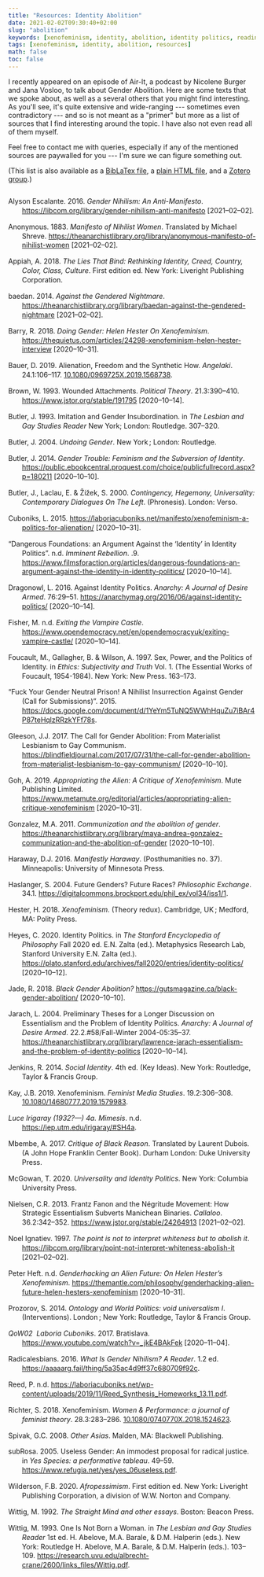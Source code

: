 ```yaml
---
title: "Resources: Identity Abolition"
date: 2021-02-02T09:30:40+02:00
slug: "abolition"
keywords: [xenofeminism, identity, abolition, identity politics, reading list]
tags: [xenofeminism, identity, abolition, resources]
math: false
toc: false
---
```


I recently appeared on an episode of Air-It, a podcast by Nicolene Burger and Jana Vosloo, to talk about Gender Abolition. Here are some texts that we spoke about, as well as a several others that you might find interesting. As you'll see, it's quite extensive and wide-ranging --- sometimes even contradictory --- and so is not meant as a "primer" but more as a list of sources that I find interesting around the topic. I have also not even read all of them myself.

Feel free to contact me with queries, especially if any of the mentioned sources are paywalled for you --- I'm sure we can figure something out.

(This list is also available as a [BibLaTex file](abolition.bib), a [plain HTML file](abolition_bib.html), and a [Zotero group](https://www.zotero.org/groups/2599860/identity_abolition/library).)


<div class="csl-bib-body" style="line-height: 1.35; margin-left: 2em; text-indent:-2em;">
  <div class="csl-entry" style="margin-bottom: 1em; margin-top: 2em">Alyson Escalante. 2016. <i>Gender Nihilism: An Anti-Manifesto</i>. <a href="https://libcom.org/library/gender-nihilism-anti-manifesto">https://libcom.org/library/gender-nihilism-anti-manifesto</a> [2021–02–02].</div>
  <span class="Z3988" title="url_ver=Z39.88-2004&amp;ctx_ver=Z39.88-2004&amp;rfr_id=info%3Asid%2Fzotero.org%3A2&amp;rft_val_fmt=info%3Aofi%2Ffmt%3Akev%3Amtx%3Adc&amp;rft.type=webpage&amp;rft.title=Gender%20Nihilism%3A%20An%20Anti-Manifesto&amp;rft.description=Alyson%20Escalante's%20critiques%20of%20the%20trans%20community's%20reliance%20on%20gender%20essentialism%20and%20a%20proposal%20for%20a%20radical%20negation%20as%20the%20solution%20to%20gendered%20alienation%20and%20oppression.%20To%20be%20included%20in%20the%20upcoming%20anthology%20Fuck%20Your%20Gender%20Neutral%20Prison!%20A%20Nihilist%20Insurrection%20Against%20Gender.%20Note%20that%20this%20version%20has%20been%20augmented%20with%20an%20excerpt%20from%20an%20addendum%20by%20the%20author%20which%20addresses%20some%20limitations%20of%20the%20original.&amp;rft.identifier=http%3A%2F%2Flibcom.org%2Flibrary%2Fgender-nihilism-anti-manifesto&amp;rft.au=undefined&amp;rft.date=2016&amp;rft.language=en"></span>
  <div class="csl-entry" style="margin-bottom: 1em;">Anonymous. 1883. <i>Manifesto of Nihilist Women</i>. Translated by Michael Shreve. <a href="https://theanarchistlibrary.org/library/anonymous-manifesto-of-nihilist-women">https://theanarchistlibrary.org/library/anonymous-manifesto-of-nihilist-women</a> [2021–02–02].</div>
  <span class="Z3988" title="url_ver=Z39.88-2004&amp;ctx_ver=Z39.88-2004&amp;rfr_id=info%3Asid%2Fzotero.org%3A2&amp;rft_val_fmt=info%3Aofi%2Ffmt%3Akev%3Amtx%3Adc&amp;rft.type=webpage&amp;rft.title=Manifesto%20of%20Nihilist%20Women&amp;rft.description=Anonymous%20Manifesto%20of%20Nihilist%20Women%201883%20Manifesto%20of%20Nihilist%20Women%2C%20Le%20Drapeau%20Noir%20%5BThe%20Black%20Flag%5D%2C%20n.%204%2C%20September%202%201883%2C%20Lyon.%20Translated%20from%20the...&amp;rft.identifier=https%3A%2F%2Ftheanarchistlibrary.org%2Flibrary%2Fanonymous-manifesto-of-nihilist-women&amp;rft.au=undefined&amp;rft.au=Michael%20Shreve&amp;rft.date=1883&amp;rft.language=en"></span>
  <div class="csl-entry" style="margin-bottom: 1em;">Appiah, A. 2018. <i>The Lies That Bind: Rethinking Identity, Creed, Country, Color, Class, Culture</i>. First edition ed. New York: Liveright Publishing Corporation.</div>
  <span class="Z3988" title="url_ver=Z39.88-2004&amp;ctx_ver=Z39.88-2004&amp;rfr_id=info%3Asid%2Fzotero.org%3A2&amp;rft_id=urn%3Aisbn%3A978-1-63149-383-6&amp;rft_val_fmt=info%3Aofi%2Ffmt%3Akev%3Amtx%3Abook&amp;rft.genre=book&amp;rft.btitle=The%20Lies%20That%20Bind%3A%20Rethinking%20Identity%2C%20Creed%2C%20Country%2C%20Color%2C%20Class%2C%20Culture&amp;rft.place=New%20York&amp;rft.publisher=Liveright%20Publishing%20Corporation&amp;rft.edition=First%20edition&amp;rft.aufirst=Anthony&amp;rft.aulast=Appiah&amp;rft.au=Anthony%20Appiah&amp;rft.date=2018&amp;rft.tpages=256&amp;rft.isbn=978-1-63149-383-6"></span>
  <div class="csl-entry" style="margin-bottom: 1em;">baedan. 2014. <i>Against the Gendered Nightmare</i>. <a href="https://theanarchistlibrary.org/library/baedan-against-the-gendered-nightmare">https://theanarchistlibrary.org/library/baedan-against-the-gendered-nightmare</a> [2021–02–02].</div>
  <span class="Z3988" title="url_ver=Z39.88-2004&amp;ctx_ver=Z39.88-2004&amp;rfr_id=info%3Asid%2Fzotero.org%3A2&amp;rft_val_fmt=info%3Aofi%2Ffmt%3Akev%3Amtx%3Adc&amp;rft.type=webpage&amp;rft.title=Against%20the%20Gendered%20Nightmare&amp;rft.identifier=https%3A%2F%2Ftheanarchistlibrary.org%2Flibrary%2Fbaedan-against-the-gendered-nightmare&amp;rft.au=undefined&amp;rft.date=2014&amp;rft.language=en"></span>
  <div class="csl-entry" style="margin-bottom: 1em;">Barry, R. 2018. <i>Doing Gender: Helen Hester On Xenofeminism</i>. <a href="https://thequietus.com/articles/24298-xenofeminism-helen-hester-interview">https://thequietus.com/articles/24298-xenofeminism-helen-hester-interview</a> [2020–10–31].</div>
  <span class="Z3988" title="url_ver=Z39.88-2004&amp;ctx_ver=Z39.88-2004&amp;rfr_id=info%3Asid%2Fzotero.org%3A2&amp;rft_val_fmt=info%3Aofi%2Ffmt%3Akev%3Amtx%3Adc&amp;rft.type=webpage&amp;rft.title=Doing%20Gender%3A%20Helen%20Hester%20On%20Xenofeminism&amp;rft.description=Anti-naturalism!%20Gender%20abolitionism!%20%20Rationalism!%20Emancipation%20through%20technology!%20Three%20years%20after%20the%20Xenofeminist%20Manifesto%2C%20Helen%20Hester%20of%20the%20Laboria%20Cuboniks%20collective%20returns%20with%20Xenofeminism%2C%20the%20book&amp;rft.identifier=https%3A%2F%2Fthequietus.com%2Farticles%2F24298-xenofeminism-helen-hester-interview&amp;rft.aufirst=Robert&amp;rft.aulast=Barry&amp;rft.au=Robert%20Barry&amp;rft.date=2018-03-31&amp;rft.language=en-us"></span>
  <div class="csl-entry" style="margin-bottom: 1em;">Bauer, D. 2019. Alienation, Freedom and the Synthetic How. <i>Angelaki</i>. 24.1:106–117. <a href="https://doi.org/10.1080/0969725X.2019.1568738">10.1080/0969725X.2019.1568738</a>.</div>
  <span class="Z3988" title="url_ver=Z39.88-2004&amp;ctx_ver=Z39.88-2004&amp;rfr_id=info%3Asid%2Fzotero.org%3A2&amp;rft_id=info%3Adoi%2F10.1080%2F0969725X.2019.1568738&amp;rft_val_fmt=info%3Aofi%2Ffmt%3Akev%3Amtx%3Ajournal&amp;rft.genre=article&amp;rft.atitle=Alienation%2C%20Freedom%20and%20the%20Synthetic%20How&amp;rft.jtitle=Angelaki&amp;rft.volume=24&amp;rft.issue=1&amp;rft.aufirst=Diann&amp;rft.aulast=Bauer&amp;rft.au=Diann%20Bauer&amp;rft.date=2019-01-02&amp;rft.pages=106-117&amp;rft.spage=106&amp;rft.epage=117&amp;rft.issn=0969-725X"></span>
  <div class="csl-entry" style="margin-bottom: 1em;">Brown, W. 1993. Wounded Attachments. <i>Political Theory</i>. 21.3:390–410. <a href="https://www.jstor.org/stable/191795">https://www.jstor.org/stable/191795</a> [2020–10–14].</div>
  <span class="Z3988" title="url_ver=Z39.88-2004&amp;ctx_ver=Z39.88-2004&amp;rfr_id=info%3Asid%2Fzotero.org%3A2&amp;rft_val_fmt=info%3Aofi%2Ffmt%3Akev%3Amtx%3Ajournal&amp;rft.genre=article&amp;rft.atitle=Wounded%20Attachments&amp;rft.jtitle=Political%20Theory&amp;rft.volume=21&amp;rft.issue=3&amp;rft.aufirst=Wendy&amp;rft.aulast=Brown&amp;rft.au=Wendy%20Brown&amp;rft.date=1993&amp;rft.pages=390-410&amp;rft.spage=390&amp;rft.epage=410&amp;rft.issn=0090-5917"></span>
  <div class="csl-entry" style="margin-bottom: 1em;">Butler, J. 1993. Imitation and Gender Insubordination. in <i>The Lesbian and Gay Studies Reader</i> New York; London: Routledge. 307–320.</div>
  <span class="Z3988" title="url_ver=Z39.88-2004&amp;ctx_ver=Z39.88-2004&amp;rfr_id=info%3Asid%2Fzotero.org%3A2&amp;rft_id=urn%3Aisbn%3A0-415-90519-2&amp;rft_val_fmt=info%3Aofi%2Ffmt%3Akev%3Amtx%3Abook&amp;rft.genre=bookitem&amp;rft.atitle=Imitation%20and%20Gender%20Insubordination&amp;rft.place=New%20York%3B%20London&amp;rft.publisher=Routledge&amp;rft.aufirst=Judith&amp;rft.aulast=Butler&amp;rft.au=Judith%20Butler&amp;rft.date=1993&amp;rft.pages=307-320&amp;rft.spage=307&amp;rft.epage=320&amp;rft.isbn=0-415-90519-2"></span>
  <div class="csl-entry" style="margin-bottom: 1em;">Butler, J. 2004. <i>Undoing Gender</i>. New York ; London: Routledge.</div>
  <span class="Z3988" title="url_ver=Z39.88-2004&amp;ctx_ver=Z39.88-2004&amp;rfr_id=info%3Asid%2Fzotero.org%3A2&amp;rft_id=urn%3Aisbn%3A978-0-415-96922-2%20978-0-415-96923-9&amp;rft_val_fmt=info%3Aofi%2Ffmt%3Akev%3Amtx%3Abook&amp;rft.genre=book&amp;rft.btitle=Undoing%20Gender&amp;rft.place=New%20York%20%3B%20London&amp;rft.publisher=Routledge&amp;rft.aufirst=Judith&amp;rft.aulast=Butler&amp;rft.au=Judith%20Butler&amp;rft.date=2004&amp;rft.tpages=273&amp;rft.isbn=978-0-415-96922-2%20978-0-415-96923-9"></span>
  <div class="csl-entry" style="margin-bottom: 1em;">Butler, J. 2014. <i>Gender Trouble: Feminism and the Subversion of Identity</i>. <a href="https://public.ebookcentral.proquest.com/choice/publicfullrecord.aspx?p=180211">https://public.ebookcentral.proquest.com/choice/publicfullrecord.aspx?p=180211</a> [2020–10–10].</div>
  <span class="Z3988" title="url_ver=Z39.88-2004&amp;ctx_ver=Z39.88-2004&amp;rfr_id=info%3Asid%2Fzotero.org%3A2&amp;rft_id=urn%3Aisbn%3A978-0-203-90275-2%20978-0-203-82497-9%20978-1-136-78324-1%20978-1-283-44208-4&amp;rft_val_fmt=info%3Aofi%2Ffmt%3Akev%3Amtx%3Abook&amp;rft.genre=book&amp;rft.btitle=Gender%20Trouble%3A%20Feminism%20and%20the%20Subversion%20of%20Identity&amp;rft.aufirst=Judith&amp;rft.aulast=Butler&amp;rft.au=Judith%20Butler&amp;rft.date=2014&amp;rft.isbn=978-0-203-90275-2%20978-0-203-82497-9%20978-1-136-78324-1%20978-1-283-44208-4&amp;rft.language=English"></span>
  <div class="csl-entry" style="margin-bottom: 1em;">Butler, J., Laclau, E. &amp; Žižek, S. 2000. <i>Contingency, Hegemony, Universality: Contemporary Dialogues On The Left</i>. (Phronesis). London: Verso.</div>
  <span class="Z3988" title="url_ver=Z39.88-2004&amp;ctx_ver=Z39.88-2004&amp;rfr_id=info%3Asid%2Fzotero.org%3A2&amp;rft_id=urn%3Aisbn%3A978-1-85984-757-2%20978-1-85984-278-2&amp;rft_val_fmt=info%3Aofi%2Ffmt%3Akev%3Amtx%3Abook&amp;rft.genre=book&amp;rft.btitle=Contingency%2C%20Hegemony%2C%20Universality%3A%20Contemporary%20Dialogues%20On%20The%20Left&amp;rft.place=London&amp;rft.publisher=Verso&amp;rft.series=Phronesis&amp;rft.aufirst=Judith&amp;rft.aulast=Butler&amp;rft.au=Judith%20Butler&amp;rft.au=Ernesto%20Laclau&amp;rft.au=Slavoj%20%C5%BDi%C5%BEek&amp;rft.date=2000&amp;rft.tpages=329&amp;rft.isbn=978-1-85984-757-2%20978-1-85984-278-2"></span>
  <div class="csl-entry" style="margin-bottom: 1em;">Cuboniks, L. 2015. <a href="https://laboriacuboniks.net/manifesto/xenofeminism-a-politics-for-alienation/">https://laboriacuboniks.net/manifesto/xenofeminism-a-politics-for-alienation/</a> [2020–10–31].</div>
  <span class="Z3988" title="url_ver=Z39.88-2004&amp;ctx_ver=Z39.88-2004&amp;rfr_id=info%3Asid%2Fzotero.org%3A2&amp;rft_val_fmt=info%3Aofi%2Ffmt%3Akev%3Amtx%3Adc&amp;rft.type=document&amp;rft.title=Xenofeminism%3A%20A%20Politics%20for%20Alienation&amp;rft.publisher=Laboria%20Cuboniks&amp;rft.description=Xenofeminism%20indexes%20the%20desire%20to%20construct%20an%20alien%20future%20with%20a%20triumphant%20X%20on%20a%20mobile%20map.&amp;rft.identifier=https%3A%2F%2Flaboriacuboniks.net%2Fmanifesto%2Fxenofeminism-a-politics-for-alienation%2F&amp;rft.aufirst=Laboria&amp;rft.aulast=Cuboniks&amp;rft.au=Laboria%20Cuboniks&amp;rft.date=2015&amp;rft.language=en-EN"></span>
  <div class="csl-entry" style="margin-bottom: 1em;">“Dangerous Foundations: an Argument Against the ‘Identity’ in Identity Politics”. n.d. <i>Imminent Rebellion</i>. .9. <a href="https://www.filmsforaction.org/articles/dangerous-foundations-an-argument-against-the-identity-in-identity-politics/">https://www.filmsforaction.org/articles/dangerous-foundations-an-argument-against-the-identity-in-identity-politics/</a> [2020–10–14].</div>
  <span class="Z3988" title="url_ver=Z39.88-2004&amp;ctx_ver=Z39.88-2004&amp;rfr_id=info%3Asid%2Fzotero.org%3A2&amp;rft_val_fmt=info%3Aofi%2Ffmt%3Akev%3Amtx%3Ajournal&amp;rft.genre=article&amp;rft.atitle=Dangerous%20Foundations%3A%20an%20Argument%20Against%20the%20%22Identity%22%20in%20Identity%20Politics&amp;rft.jtitle=Imminent%20Rebellion&amp;rft.issue=9"></span>
  <div class="csl-entry" style="margin-bottom: 1em;">Dragonowl, L. 2016. Against Identity Politics. <i>Anarchy: A Journal of Desire Armed</i>. 76:29–51. <a href="https://anarchymag.org/2016/06/against-identity-politics/">https://anarchymag.org/2016/06/against-identity-politics/</a> [2020–10–14].</div>
  <span class="Z3988" title="url_ver=Z39.88-2004&amp;ctx_ver=Z39.88-2004&amp;rfr_id=info%3Asid%2Fzotero.org%3A2&amp;rft_val_fmt=info%3Aofi%2Ffmt%3Akev%3Amtx%3Ajournal&amp;rft.genre=article&amp;rft.atitle=Against%20Identity%20Politics&amp;rft.jtitle=Anarchy%3A%20A%20Journal%20of%20Desire%20Armed&amp;rft.volume=76&amp;rft.aufirst=Lupus&amp;rft.aulast=Dragonowl&amp;rft.au=Lupus%20Dragonowl&amp;rft.date=2016-06-03&amp;rft.pages=29-51&amp;rft.spage=29&amp;rft.epage=51&amp;rft.language=en-US"></span>
  <div class="csl-entry" style="margin-bottom: 1em;">Fisher, M. n.d. <i>Exiting the Vampire Castle</i>. <a href="https://www.opendemocracy.net/en/opendemocracyuk/exiting-vampire-castle/">https://www.opendemocracy.net/en/opendemocracyuk/exiting-vampire-castle/</a> [2020–10–14].</div>
  <span class="Z3988" title="url_ver=Z39.88-2004&amp;ctx_ver=Z39.88-2004&amp;rfr_id=info%3Asid%2Fzotero.org%3A2&amp;rft_val_fmt=info%3Aofi%2Ffmt%3Akev%3Amtx%3Adc&amp;rft.type=webpage&amp;rft.title=Exiting%20the%20Vampire%20Castle&amp;rft.description=We%20need%20to%20learn%2C%20or%20re-learn%2C%20how%20to%20build%20comradeship%20and%20solidarity%20instead%20of%20doing%20capital%E2%80%99s%20work%20for%20it%20by%20condemning%20and%20abusing%20each%20other.%20This%20doesn%E2%80%99t%20mean%2C%20of%20course%2C%20that%20we%20must%20always%20agree%20%E2%80%93%20on%20the%20contrary%2C%20we%20must%20create%20conditions%20where%20disagreement%20can%20take%20place%20without%20fear%20of%20exclusion%20and%20excommunication.&amp;rft.identifier=https%3A%2F%2Fwww.opendemocracy.net%2Fen%2Fopendemocracyuk%2Fexiting-vampire-castle%2F&amp;rft.aufirst=Mark&amp;rft.aulast=Fisher&amp;rft.au=Mark%20Fisher&amp;rft.language=en"></span>
  <div class="csl-entry" style="margin-bottom: 1em;">Foucault, M., Gallagher, B. &amp; Wilson, A. 1997. Sex, Power, and the Politics of Identity. in <i>Ethics: Subjectivity and Truth</i> Vol. 1. (The Essential Works of Foucault, 1954-1984). New York: New Press. 163–173.</div>
  <span class="Z3988" title="url_ver=Z39.88-2004&amp;ctx_ver=Z39.88-2004&amp;rfr_id=info%3Asid%2Fzotero.org%3A2&amp;rft_id=urn%3Aisbn%3A978-1-56584-352-3&amp;rft_val_fmt=info%3Aofi%2Ffmt%3Akev%3Amtx%3Abook&amp;rft.genre=bookitem&amp;rft.atitle=Sex%2C%20Power%2C%20and%20the%20Politics%20of%20Identity&amp;rft.place=New%20York&amp;rft.publisher=New%20Press&amp;rft.series=The%20Essential%20Works%20of%20Foucault%2C%201954-1984&amp;rft.aufirst=Michel&amp;rft.aulast=Foucault&amp;rft.au=Michel%20Foucault&amp;rft.au=B.%20Gallagher&amp;rft.au=A.%20Wilson&amp;rft.date=1997&amp;rft.pages=163-173&amp;rft.spage=163&amp;rft.epage=173&amp;rft.isbn=978-1-56584-352-3&amp;rft.language=eng"></span>
  <div class="csl-entry" style="margin-bottom: 1em;">“Fuck Your Gender Neutral Prison! A Nihilist Insurrection Against Gender (Call for Submissions)”. 2015. <a href="https://docs.google.com/document/d/1YeYm5TuNQ5WWhHquZu7iBAr4P87teHqlzRRzkYFf78s">https://docs.google.com/document/d/1YeYm5TuNQ5WWhHquZu7iBAr4P87teHqlzRRzkYFf78s</a>.</div>
  <span class="Z3988" title="url_ver=Z39.88-2004&amp;ctx_ver=Z39.88-2004&amp;rfr_id=info%3Asid%2Fzotero.org%3A2&amp;rft_val_fmt=info%3Aofi%2Ffmt%3Akev%3Amtx%3Adc&amp;rft.type=document&amp;rft.title=Fuck%20Your%20Gender%20Neutral%20Prison!%20A%20Nihilist%20Insurrection%20Against%20Gender%20(Call%20for%20Submissions)&amp;rft.identifier=https%3A%2F%2Fdocs.google.com%2Fdocument%2Fd%2F1YeYm5TuNQ5WWhHquZu7iBAr4P87teHqlzRRzkYFf78s&amp;rft.date=2015"></span>
  <div class="csl-entry" style="margin-bottom: 1em;">Gleeson, J.J. 2017. The Call for Gender Abolition: From Materialist Lesbianism to Gay Communism. <a href="https://blindfieldjournal.com/2017/07/31/the-call-for-gender-abolition-from-materialist-lesbianism-to-gay-communism/">https://blindfieldjournal.com/2017/07/31/the-call-for-gender-abolition-from-materialist-lesbianism-to-gay-communism/</a> [2020–10–10].</div>
  <span class="Z3988" title="url_ver=Z39.88-2004&amp;ctx_ver=Z39.88-2004&amp;rfr_id=info%3Asid%2Fzotero.org%3A2&amp;rft_val_fmt=info%3Aofi%2Ffmt%3Akev%3Amtx%3Adc&amp;rft.type=blogPost&amp;rft.title=The%20Call%20for%20Gender%20Abolition%3A%20From%20Materialist%20Lesbianism%20to%20Gay%20Communism&amp;rft.description=By%20Jules%20Joanne%20Gleeson%20%7C%20Here%20in%20Vienna%2C%20there%20are%20two%20permanent%20feminist%20centres%3A%20the%20Frauen%20Zentrum%20(Womens%E2%80%99%20Centre)%2C%20and%20Frauen%20Cafe%20(also%20known%20as%20F*Cafe).%20The%20Frauen%20Cafe%20was%20founded%20by%20a%20you%E2%80%A6&amp;rft.identifier=https%3A%2F%2Fblindfieldjournal.com%2F2017%2F07%2F31%2Fthe-call-for-gender-abolition-from-materialist-lesbianism-to-gay-communism%2F&amp;rft.aufirst=Jules%20Joanne&amp;rft.aulast=Gleeson&amp;rft.au=Jules%20Joanne%20Gleeson&amp;rft.date=2017-07-31&amp;rft.language=en"></span>
  <div class="csl-entry" style="margin-bottom: 1em;">Goh, A. 2019. <i>Appropriating the Alien: A Critique of Xenofeminism</i>. Mute Publishing Limited. <a href="https://www.metamute.org/editorial/articles/appropriating-alien-critique-xenofeminism">https://www.metamute.org/editorial/articles/appropriating-alien-critique-xenofeminism</a> [2020–10–31].</div>
  <span class="Z3988" title="url_ver=Z39.88-2004&amp;ctx_ver=Z39.88-2004&amp;rfr_id=info%3Asid%2Fzotero.org%3A2&amp;rft_val_fmt=info%3Aofi%2Ffmt%3Akev%3Amtx%3Adc&amp;rft.type=webpage&amp;rft.title=Appropriating%20the%20Alien%3A%20A%20Critique%20of%20Xenofeminism&amp;rft.rights=Anti-copyright&amp;rft.description=The%C2%A0Xenofeminist%20Manifesto%C2%A0claims%2C%20among%20many%20things%2C%20rationalism%20and%20technology%20as%20core%20to%20a%20renewed%20futurist%20feminist%20project.%20However%2C%20given%20the%20provenance%20of%20its%20moniker%20and%20its%20'pro-enlightenment'%20position%2C%20Annie%20Goh%20asks%2C%20WTF%20exactly%20is%C2%A0XF%3F%26%2313%3B%20%26%2313%3B&amp;rft.identifier=https%3A%2F%2Fwww.metamute.org%2Feditorial%2Farticles%2Fappropriating-alien-critique-xenofeminism&amp;rft.aufirst=Annie&amp;rft.aulast=Goh&amp;rft.au=Annie%20Goh&amp;rft.date=2019-07-29&amp;rft.language=en"></span>
  <div class="csl-entry" style="margin-bottom: 1em;">Gonzalez, M.A. 2011. <i>Communization and the abolition of gender</i>. <a href="https://theanarchistlibrary.org/library/maya-andrea-gonzalez-communization-and-the-abolition-of-gender">https://theanarchistlibrary.org/library/maya-andrea-gonzalez-communization-and-the-abolition-of-gender</a> [2020–10–10].</div>
  <span class="Z3988" title="url_ver=Z39.88-2004&amp;ctx_ver=Z39.88-2004&amp;rfr_id=info%3Asid%2Fzotero.org%3A2&amp;rft_val_fmt=info%3Aofi%2Ffmt%3Akev%3Amtx%3Adc&amp;rft.type=webpage&amp;rft.title=Communization%20and%20the%20abolition%20of%20gender&amp;rft.description=Maya%20Andrea%20Gonzalez%20Communization%20and%20the%20abolition%20of%20gender%202011&amp;rft.identifier=https%3A%2F%2Ftheanarchistlibrary.org%2Flibrary%2Fmaya-andrea-gonzalez-communization-and-the-abolition-of-gender&amp;rft.aufirst=Maya%20Andrea&amp;rft.aulast=Gonzalez&amp;rft.au=Maya%20Andrea%20Gonzalez&amp;rft.date=2011&amp;rft.language=en"></span>
  <div class="csl-entry" style="margin-bottom: 1em;">Haraway, D.J. 2016. <i>Manifestly Haraway</i>. (Posthumanities no. 37). Minneapolis: University of Minnesota Press.</div>
  <span class="Z3988" title="url_ver=Z39.88-2004&amp;ctx_ver=Z39.88-2004&amp;rfr_id=info%3Asid%2Fzotero.org%3A2&amp;rft_id=urn%3Aisbn%3A978-0-8166-5047-7%20978-0-8166-5048-4&amp;rft_val_fmt=info%3Aofi%2Ffmt%3Akev%3Amtx%3Abook&amp;rft.genre=book&amp;rft.btitle=Manifestly%20Haraway&amp;rft.place=Minneapolis&amp;rft.publisher=University%20of%20Minnesota%20Press&amp;rft.series=Posthumanities&amp;rft.aufirst=Donna%20Jeanne&amp;rft.aulast=Haraway&amp;rft.au=Donna%20Jeanne%20Haraway&amp;rft.date=2016&amp;rft.tpages=336&amp;rft.isbn=978-0-8166-5047-7%20978-0-8166-5048-4"></span>
  <div class="csl-entry" style="margin-bottom: 1em;">Haslanger, S. 2004. Future Genders? Future Races? <i>Philosophic Exchange</i>. 34.1. <a href="https://digitalcommons.brockport.edu/phil_ex/vol34/iss1/1">https://digitalcommons.brockport.edu/phil_ex/vol34/iss1/1</a>.</div>
  <span class="Z3988" title="url_ver=Z39.88-2004&amp;ctx_ver=Z39.88-2004&amp;rfr_id=info%3Asid%2Fzotero.org%3A2&amp;rft_val_fmt=info%3Aofi%2Ffmt%3Akev%3Amtx%3Ajournal&amp;rft.genre=article&amp;rft.atitle=Future%20Genders%3F%20Future%20Races%3F&amp;rft.jtitle=Philosophic%20Exchange&amp;rft.volume=34&amp;rft.issue=1&amp;rft.aufirst=Sally&amp;rft.aulast=Haslanger&amp;rft.au=Sally%20Haslanger&amp;rft.date=2004-01-01&amp;rft.issn=0193-5046"></span>
  <div class="csl-entry" style="margin-bottom: 1em;">Hester, H. 2018. <i>Xenofeminism</i>. (Theory redux). Cambridge, UK ; Medford, MA: Polity Press.</div>
  <span class="Z3988" title="url_ver=Z39.88-2004&amp;ctx_ver=Z39.88-2004&amp;rfr_id=info%3Asid%2Fzotero.org%3A2&amp;rft_id=urn%3Aisbn%3A978-1-5095-2062-6%20978-1-5095-2063-3&amp;rft_val_fmt=info%3Aofi%2Ffmt%3Akev%3Amtx%3Abook&amp;rft.genre=book&amp;rft.btitle=Xenofeminism&amp;rft.place=Cambridge%2C%20UK%20%3B%20Medford%2C%20MA&amp;rft.publisher=Polity%20Press&amp;rft.series=Theory%20redux&amp;rft.aufirst=Helen&amp;rft.aulast=Hester&amp;rft.au=Helen%20Hester&amp;rft.date=2018&amp;rft.tpages=169&amp;rft.isbn=978-1-5095-2062-6%20978-1-5095-2063-3"></span>
  <div class="csl-entry" style="margin-bottom: 1em;">Heyes, C. 2020. Identity Politics. in <i>The Stanford Encyclopedia of Philosophy</i> Fall 2020 ed. E.N. Zalta (ed.). Metaphysics Research Lab, Stanford University E.N. Zalta (ed.). <a href="https://plato.stanford.edu/archives/fall2020/entries/identity-politics/">https://plato.stanford.edu/archives/fall2020/entries/identity-politics/</a> [2020–10–12].</div>
  <span class="Z3988" title="url_ver=Z39.88-2004&amp;ctx_ver=Z39.88-2004&amp;rfr_id=info%3Asid%2Fzotero.org%3A2&amp;rft_val_fmt=info%3Aofi%2Ffmt%3Akev%3Amtx%3Adc&amp;rft.type=encyclopediaArticle&amp;rft.title=Identity%20Politics&amp;rft.publisher=Metaphysics%20Research%20Lab%2C%20Stanford%20University&amp;rft.identifier=https%3A%2F%2Fplato.stanford.edu%2Farchives%2Ffall2020%2Fentries%2Fidentity-politics%2F&amp;rft.aufirst=Cressida&amp;rft.aulast=Heyes&amp;rft.au=Cressida%20Heyes&amp;rft.au=Edward%20N.%20Zalta&amp;rft.date=2020"></span>
  <div class="csl-entry" style="margin-bottom: 1em;">Jade, R. 2018. <i>Black Gender Abolition?</i> <a href="https://gutsmagazine.ca/black-gender-abolition/">https://gutsmagazine.ca/black-gender-abolition/</a> [2020–10–10].</div>
  <span class="Z3988" title="url_ver=Z39.88-2004&amp;ctx_ver=Z39.88-2004&amp;rfr_id=info%3Asid%2Fzotero.org%3A2&amp;rft_val_fmt=info%3Aofi%2Ffmt%3Akev%3Amtx%3Adc&amp;rft.type=webpage&amp;rft.title=Black%20Gender%20Abolition%3F&amp;rft.description=Rebecca%20Jade%20asks%3A%20what%20would%20the%20future%20look%20like%20if%20gender%20were%20something%20infinite%20to%20grow%20into%2C%20instead%20of%20another%20form%20of%20anti-Black%20domination%3F&amp;rft.identifier=http%3A%2F%2Fgutsmagazine.ca%2Fblack-gender-abolition%2F&amp;rft.aufirst=Rebecca&amp;rft.aulast=Jade&amp;rft.au=Rebecca%20Jade&amp;rft.date=2018-03-19&amp;rft.language=en-US"></span>
  <div class="csl-entry" style="margin-bottom: 1em;">Jarach, L. 2004. Preliminary Theses for a Longer Discussion on Essentialism and the Problem of Identity Politics. <i>Anarchy: A Journal of Desire Armed</i>. 22.2.#58/Fall-Winter 2004-05:35–37. <a href="https://theanarchistlibrary.org/library/lawrence-jarach-essentialism-and-the-problem-of-identity-politics">https://theanarchistlibrary.org/library/lawrence-jarach-essentialism-and-the-problem-of-identity-politics</a> [2020–10–14].</div>
  <span class="Z3988" title="url_ver=Z39.88-2004&amp;ctx_ver=Z39.88-2004&amp;rfr_id=info%3Asid%2Fzotero.org%3A2&amp;rft_val_fmt=info%3Aofi%2Ffmt%3Akev%3Amtx%3Ajournal&amp;rft.genre=article&amp;rft.atitle=Preliminary%20Theses%20for%20a%20Longer%20Discussion%20on%20Essentialism%20and%20the%20Problem%20of%20Identity%20Politics&amp;rft.jtitle=Anarchy%3A%20A%20Journal%20of%20Desire%20Armed&amp;rft.volume=22.2&amp;rft.issue=%2358%2FFall-Winter%202004-05&amp;rft.aufirst=Lawrence&amp;rft.aulast=Jarach&amp;rft.au=Lawrence%20Jarach&amp;rft.date=2004&amp;rft.pages=35-37&amp;rft.spage=35&amp;rft.epage=37&amp;rft.language=en"></span>
  <div class="csl-entry" style="margin-bottom: 1em;">Jenkins, R. 2014. <i>Social Identity</i>. 4th ed. (Key Ideas). New York: Routledge, Taylor &amp; Francis Group.</div>
  <span class="Z3988" title="url_ver=Z39.88-2004&amp;ctx_ver=Z39.88-2004&amp;rfr_id=info%3Asid%2Fzotero.org%3A2&amp;rft_id=urn%3Aisbn%3A978-0-415-70691-9%20978-0-415-70692-6&amp;rft_val_fmt=info%3Aofi%2Ffmt%3Akev%3Amtx%3Abook&amp;rft.genre=book&amp;rft.btitle=Social%20Identity&amp;rft.place=New%20York&amp;rft.publisher=Routledge%2C%20Taylor%20%26%20Francis%20Group&amp;rft.edition=4&amp;rft.series=Key%20Ideas&amp;rft.aufirst=Richard&amp;rft.aulast=Jenkins&amp;rft.au=Richard%20Jenkins&amp;rft.date=2014&amp;rft.tpages=251&amp;rft.isbn=978-0-415-70691-9%20978-0-415-70692-6"></span>
  <div class="csl-entry" style="margin-bottom: 1em;">Kay, J.B. 2019. Xenofeminism. <i>Feminist Media Studies</i>. 19.2:306–308. <a href="https://doi.org/10.1080/14680777.2019.1579983">10.1080/14680777.2019.1579983</a>.</div>
  <span class="Z3988" title="url_ver=Z39.88-2004&amp;ctx_ver=Z39.88-2004&amp;rfr_id=info%3Asid%2Fzotero.org%3A2&amp;rft_id=info%3Adoi%2F10.1080%2F14680777.2019.1579983&amp;rft_val_fmt=info%3Aofi%2Ffmt%3Akev%3Amtx%3Ajournal&amp;rft.genre=article&amp;rft.atitle=Xenofeminism&amp;rft.jtitle=Feminist%20Media%20Studies&amp;rft.volume=19&amp;rft.issue=2&amp;rft.aufirst=Jilly%20Boyce&amp;rft.aulast=Kay&amp;rft.au=Jilly%20Boyce%20Kay&amp;rft.date=2019-02-17&amp;rft.pages=306-308&amp;rft.spage=306&amp;rft.epage=308&amp;rft.issn=1468-0777"></span>
  <div class="csl-entry" style="margin-bottom: 1em;"><i>Luce Irigaray (1932?—) 4a. Mimesis</i>. n.d. <a href="https://iep.utm.edu/irigaray/#SH4a">https://iep.utm.edu/irigaray/#SH4a</a>.</div>
  <span class="Z3988" title="url_ver=Z39.88-2004&amp;ctx_ver=Z39.88-2004&amp;rfr_id=info%3Asid%2Fzotero.org%3A2&amp;rft_val_fmt=info%3Aofi%2Ffmt%3Akev%3Amtx%3Adc&amp;rft.type=webpage&amp;rft.title=Luce%20Irigaray%20(1932%3F%E2%80%94)%204a.%20Mimesis&amp;rft.identifier=https%3A%2F%2Fiep.utm.edu%2Firigaray%2F%23SH4a"></span>
  <div class="csl-entry" style="margin-bottom: 1em;">Mbembe, A. 2017. <i>Critique of Black Reason</i>. Translated by Laurent Dubois. (A John Hope Franklin Center Book). Durham London: Duke University Press.</div>
  <span class="Z3988" title="url_ver=Z39.88-2004&amp;ctx_ver=Z39.88-2004&amp;rfr_id=info%3Asid%2Fzotero.org%3A2&amp;rft_id=urn%3Aisbn%3A978-0-8223-7323-0%20978-0-8223-6332-3%20978-0-8223-6343-9&amp;rft_val_fmt=info%3Aofi%2Ffmt%3Akev%3Amtx%3Abook&amp;rft.genre=book&amp;rft.btitle=Critique%20of%20Black%20Reason&amp;rft.place=Durham%20London&amp;rft.publisher=Duke%20University%20Press&amp;rft.series=A%20John%20Hope%20Franklin%20Center%20Book&amp;rft.aufirst=Achille&amp;rft.aulast=Mbembe&amp;rft.au=Achille%20Mbembe&amp;rft.au=Laurent%20Dubois&amp;rft.date=2017&amp;rft.tpages=215&amp;rft.isbn=978-0-8223-7323-0%20978-0-8223-6332-3%20978-0-8223-6343-9&amp;rft.language=eng"></span>
  <div class="csl-entry" style="margin-bottom: 1em;">McGowan, T. 2020. <i>Universality and Identity Politics</i>. New York: Columbia University Press.</div>
  <span class="Z3988" title="url_ver=Z39.88-2004&amp;ctx_ver=Z39.88-2004&amp;rfr_id=info%3Asid%2Fzotero.org%3A2&amp;rft_id=urn%3Aisbn%3A978-0-231-19770-0&amp;rft_val_fmt=info%3Aofi%2Ffmt%3Akev%3Amtx%3Abook&amp;rft.genre=book&amp;rft.btitle=Universality%20and%20Identity%20Politics&amp;rft.place=New%20York&amp;rft.publisher=Columbia%20University%20Press&amp;rft.aufirst=Todd&amp;rft.aulast=McGowan&amp;rft.au=Todd%20McGowan&amp;rft.date=2020&amp;rft.isbn=978-0-231-19770-0"></span>
  <div class="csl-entry" style="margin-bottom: 1em;">Nielsen, C.R. 2013. Frantz Fanon and the Négritude Movement: How Strategic Essentialism Subverts Manichean Binaries. <i>Callaloo</i>. 36.2:342–352. <a href="https://www.jstor.org/stable/24264913">https://www.jstor.org/stable/24264913</a> [2021–02–02].</div>
  <span class="Z3988" title="url_ver=Z39.88-2004&amp;ctx_ver=Z39.88-2004&amp;rfr_id=info%3Asid%2Fzotero.org%3A2&amp;rft_val_fmt=info%3Aofi%2Ffmt%3Akev%3Amtx%3Ajournal&amp;rft.genre=article&amp;rft.atitle=Frantz%20Fanon%20and%20the%20N%C3%A9gritude%20Movement%3A%20How%20Strategic%20Essentialism%20Subverts%20Manichean%20Binaries&amp;rft.jtitle=Callaloo&amp;rft.volume=36&amp;rft.issue=2&amp;rft.aufirst=Cynthia%20R.&amp;rft.aulast=Nielsen&amp;rft.au=Cynthia%20R.%20Nielsen&amp;rft.date=2013&amp;rft.pages=342-352&amp;rft.spage=342&amp;rft.epage=352&amp;rft.issn=0161-2492"></span>
  <div class="csl-entry" style="margin-bottom: 1em;">Noel Ignatiev. 1997. <i>The point is not to interpret whiteness but to abolish it</i>. <a href="https://libcom.org/library/point-not-interpret-whiteness-abolish-it">https://libcom.org/library/point-not-interpret-whiteness-abolish-it</a> [2021–02–02].</div>
  <span class="Z3988" title="url_ver=Z39.88-2004&amp;ctx_ver=Z39.88-2004&amp;rfr_id=info%3Asid%2Fzotero.org%3A2&amp;rft_val_fmt=info%3Aofi%2Ffmt%3Akev%3Amtx%3Adc&amp;rft.type=webpage&amp;rft.title=The%20point%20is%20not%20to%20interpret%20whiteness%20but%20to%20abolish%20it&amp;rft.description=Talk%20given%20at%20the%20conference%20%22The%20Making%20and%20Unmaking%20of%20Whiteness%22%20Berkeley%2C%20California%2C%20April%2011-13%2C%201997.&amp;rft.identifier=http%3A%2F%2Flibcom.org%2Flibrary%2Fpoint-not-interpret-whiteness-abolish-it&amp;rft.au=undefined&amp;rft.date=1997&amp;rft.language=en"></span>
  <div class="csl-entry" style="margin-bottom: 1em;">Peter Heft. n.d. <i>Genderhacking an Alien Future: On Helen Hester’s Xenofeminism</i>. <a href="https://themantle.com/philosophy/genderhacking-alien-future-helen-hesters-xenofeminism">https://themantle.com/philosophy/genderhacking-alien-future-helen-hesters-xenofeminism</a> [2020–10–31].</div>
  <span class="Z3988" title="url_ver=Z39.88-2004&amp;ctx_ver=Z39.88-2004&amp;rfr_id=info%3Asid%2Fzotero.org%3A2&amp;rft_val_fmt=info%3Aofi%2Ffmt%3Akev%3Amtx%3Adc&amp;rft.type=webpage&amp;rft.title=Genderhacking%20an%20Alien%20Future%3A%20On%20Helen%20Hester's%20Xenofeminism&amp;rft.identifier=https%3A%2F%2Fthemantle.com%2Fphilosophy%2Fgenderhacking-alien-future-helen-hesters-xenofeminism&amp;rft.au=undefined"></span>
  <div class="csl-entry" style="margin-bottom: 1em;">Prozorov, S. 2014. <i>Ontology and World Politics: void universalism I</i>. (Interventions). London ; New York: Routledge, Taylor &amp; Francis Group.</div>
  <span class="Z3988" title="url_ver=Z39.88-2004&amp;ctx_ver=Z39.88-2004&amp;rfr_id=info%3Asid%2Fzotero.org%3A2&amp;rft_id=urn%3Aisbn%3A978-0-415-84023-1%20978-0-415-84024-8&amp;rft_val_fmt=info%3Aofi%2Ffmt%3Akev%3Amtx%3Abook&amp;rft.genre=book&amp;rft.btitle=Ontology%20and%20World%20Politics%3A%20void%20universalism%20I&amp;rft.place=London%20%3B%20New%20York&amp;rft.publisher=Routledge%2C%20Taylor%20%26%20Francis%20Group&amp;rft.series=Interventions&amp;rft.aufirst=Sergei&amp;rft.aulast=Prozorov&amp;rft.au=Sergei%20Prozorov&amp;rft.date=2014&amp;rft.tpages=158&amp;rft.isbn=978-0-415-84023-1%20978-0-415-84024-8"></span>
  <div class="csl-entry" style="margin-bottom: 1em;"><i>QoW02&nbsp; Laboria Cuboniks</i>. 2017. Bratislava. <a href="https://www.youtube.com/watch?v=_jkE4BAkFek">https://www.youtube.com/watch?v=_jkE4BAkFek</a> [2020–11–04].</div>
  <span class="Z3988" title="url_ver=Z39.88-2004&amp;ctx_ver=Z39.88-2004&amp;rfr_id=info%3Asid%2Fzotero.org%3A2&amp;rft_val_fmt=info%3Aofi%2Ffmt%3Akev%3Amtx%3Adc&amp;rft.type=videoRecording&amp;rft.title=QoW02%20%20Laboria%20Cuboniks&amp;rft.description=Xenofeminist%20collective%20Laboria%20Cuboniks%20at%20Question%20of%20Will%2C%20Bratislava.%0A%0Awww.questionofwill.com%0A%0AOrganised%20by%20Open%20Society%20Foundation%20Bratislava.%20Project%20Question%20of%20Will%20is%20supported%20by%20a%20grant%20from%20Iceland%2C%20Liechtenstein%2C%20Norway.%20Co-financed%20by%20the%20State%20Budget%20of%20the%20Slovak%20Republic.&amp;rft.identifier=https%3A%2F%2Fwww.youtube.com%2Fwatch%3Fv%3D_jkE4BAkFek&amp;rft.date=2017-02-13"></span>
  <div class="csl-entry" style="margin-bottom: 1em;">Radicalesbians. 2016. <i>What Is Gender Nihilism? A Reader</i>. 1.2 ed. <a href="https://aaaaarg.fail/thing/5a35ac4d9ff37c680709f92c">https://aaaaarg.fail/thing/5a35ac4d9ff37c680709f92c</a>.</div>
  <span class="Z3988" title="url_ver=Z39.88-2004&amp;ctx_ver=Z39.88-2004&amp;rfr_id=info%3Asid%2Fzotero.org%3A2&amp;rft_val_fmt=info%3Aofi%2Ffmt%3Akev%3Amtx%3Abook&amp;rft.genre=book&amp;rft.btitle=What%20Is%20Gender%20Nihilism%3F%20A%20Reader&amp;rft.edition=1.2&amp;rft.au=undefined&amp;rft.date=2016-12"></span>
  <div class="csl-entry" style="margin-bottom: 1em;">Reed, P. n.d. <a href="https://laboriacuboniks.net/wp-content/uploads/2019/11/Reed_Synthesis_Homeworks_13.11.pdf">https://laboriacuboniks.net/wp-content/uploads/2019/11/Reed_Synthesis_Homeworks_13.11.pdf</a>.</div>
  <span class="Z3988" title="url_ver=Z39.88-2004&amp;ctx_ver=Z39.88-2004&amp;rfr_id=info%3Asid%2Fzotero.org%3A2&amp;rft_val_fmt=info%3Aofi%2Ffmt%3Akev%3Amtx%3Adc&amp;rft.type=document&amp;rft.title=Synthesis%20and%20Constructive%20Alienation&amp;rft.identifier=https%3A%2F%2Flaboriacuboniks.net%2Fwp-content%2Fuploads%2F2019%2F11%2FReed_Synthesis_Homeworks_13.11.pdf&amp;rft.aufirst=Patricia&amp;rft.aulast=Reed&amp;rft.au=Patricia%20Reed"></span>
  <div class="csl-entry" style="margin-bottom: 1em;">Richter, S. 2018. Xenofeminism. <i>Women &amp; Performance: a journal of feminist theory</i>. 28.3:283–286. <a href="https://doi.org/10.1080/0740770X.2018.1524623">10.1080/0740770X.2018.1524623</a>.</div>
  <span class="Z3988" title="url_ver=Z39.88-2004&amp;ctx_ver=Z39.88-2004&amp;rfr_id=info%3Asid%2Fzotero.org%3A2&amp;rft_id=info%3Adoi%2F10.1080%2F0740770X.2018.1524623&amp;rft_val_fmt=info%3Aofi%2Ffmt%3Akev%3Amtx%3Ajournal&amp;rft.genre=article&amp;rft.atitle=Xenofeminism&amp;rft.jtitle=Women%20%26%20Performance%3A%20a%20journal%20of%20feminist%20theory&amp;rft.volume=28&amp;rft.issue=3&amp;rft.aufirst=Sarah&amp;rft.aulast=Richter&amp;rft.au=Sarah%20Richter&amp;rft.date=2018-09-02&amp;rft.pages=283-286&amp;rft.spage=283&amp;rft.epage=286&amp;rft.issn=0740-770X"></span>
  <div class="csl-entry" style="margin-bottom: 1em;">Spivak, G.C. 2008. <i>Other Asias</i>. Malden, MA: Blackwell Publishing.</div>
  <span class="Z3988" title="url_ver=Z39.88-2004&amp;ctx_ver=Z39.88-2004&amp;rfr_id=info%3Asid%2Fzotero.org%3A2&amp;rft_id=urn%3Aisbn%3A978-1-4051-0206-3%20978-1-4051-0207-0&amp;rft_val_fmt=info%3Aofi%2Ffmt%3Akev%3Amtx%3Abook&amp;rft.genre=book&amp;rft.btitle=Other%20Asias&amp;rft.place=Malden%2C%20MA&amp;rft.publisher=Blackwell%20Publishing&amp;rft.aufirst=Gayatri%20Chakravorty&amp;rft.aulast=Spivak&amp;rft.au=Gayatri%20Chakravorty%20Spivak&amp;rft.date=2008&amp;rft.tpages=365&amp;rft.isbn=978-1-4051-0206-3%20978-1-4051-0207-0"></span>
  <div class="csl-entry" style="margin-bottom: 1em;">subRosa. 2005. Useless Gender: An immodest proposal for radical justice. in <i>Yes Species: a performative tableau</i>. 49–59. <a href="https://www.refugia.net/yes/yes_06useless.pdf">https://www.refugia.net/yes/yes_06useless.pdf</a>.</div>
  <span class="Z3988" title="url_ver=Z39.88-2004&amp;ctx_ver=Z39.88-2004&amp;rfr_id=info%3Asid%2Fzotero.org%3A2&amp;rft_val_fmt=info%3Aofi%2Ffmt%3Akev%3Amtx%3Abook&amp;rft.genre=bookitem&amp;rft.atitle=Useless%20Gender%3A%20An%20immodest%20proposal%20for%20radical%20justice&amp;rft.au=undefined&amp;rft.au=undefined&amp;rft.au=undefined&amp;rft.date=2005&amp;rft.pages=49-59&amp;rft.spage=49&amp;rft.epage=59"></span>
  <div class="csl-entry" style="margin-bottom: 1em;">Wilderson, F.B. 2020. <i>Afropessimism</i>. First edition ed. New York: Liveright Publishing Corporation, a division of W.W. Norton and Company.</div>
  <span class="Z3988" title="url_ver=Z39.88-2004&amp;ctx_ver=Z39.88-2004&amp;rfr_id=info%3Asid%2Fzotero.org%3A2&amp;rft_id=urn%3Aisbn%3A978-1-63149-614-1&amp;rft_val_fmt=info%3Aofi%2Ffmt%3Akev%3Amtx%3Abook&amp;rft.genre=book&amp;rft.btitle=Afropessimism&amp;rft.place=New%20York&amp;rft.publisher=Liveright%20Publishing%20Corporation%2C%20a%20division%20of%20W.W.%20Norton%20and%20Company&amp;rft.edition=First%20edition&amp;rft.aufirst=Frank%20B.&amp;rft.aulast=Wilderson&amp;rft.au=Frank%20B.%20Wilderson&amp;rft.date=2020&amp;rft.isbn=978-1-63149-614-1"></span>
  <div class="csl-entry" style="margin-bottom: 1em;">Wittig, M. 1992. <i>The Straight Mind and other essays</i>. Boston: Beacon Press.</div>
  <span class="Z3988" title="url_ver=Z39.88-2004&amp;ctx_ver=Z39.88-2004&amp;rfr_id=info%3Asid%2Fzotero.org%3A2&amp;rft_id=urn%3Aisbn%3A978-0-8070-7916-4%20978-0-8070-7917-1&amp;rft_val_fmt=info%3Aofi%2Ffmt%3Akev%3Amtx%3Abook&amp;rft.genre=book&amp;rft.btitle=The%20Straight%20Mind%20and%20other%20essays&amp;rft.place=Boston&amp;rft.publisher=Beacon%20Press&amp;rft.aufirst=Monique&amp;rft.aulast=Wittig&amp;rft.au=Monique%20Wittig&amp;rft.date=1992&amp;rft.tpages=110&amp;rft.isbn=978-0-8070-7916-4%20978-0-8070-7917-1"></span>
  <div class="csl-entry">Wittig, M. 1993. One Is Not Born a Woman. in <i>The Lesbian and Gay Studies Reader</i> 1st ed. H. Abelove, M.A. Barale, &amp; D.M. Halperin (eds.). New York: Routledge H. Abelove, M.A. Barale, &amp; D.M. Halperin (eds.). 103–109. <a href="https://research.uvu.edu/albrecht-crane/2600/links_files/Wittig.pdf">https://research.uvu.edu/albrecht-crane/2600/links_files/Wittig.pdf</a>.</div>
  <span class="Z3988" title="url_ver=Z39.88-2004&amp;ctx_ver=Z39.88-2004&amp;rfr_id=info%3Asid%2Fzotero.org%3A2&amp;rft_id=urn%3Aisbn%3A978-0-415-90518-3%20978-0-415-90519-0&amp;rft_val_fmt=info%3Aofi%2Ffmt%3Akev%3Amtx%3Abook&amp;rft.genre=bookitem&amp;rft.atitle=One%20Is%20Not%20Born%20a%20Woman&amp;rft.place=New%20York&amp;rft.publisher=Routledge&amp;rft.edition=1&amp;rft.aufirst=Monique&amp;rft.aulast=Wittig&amp;rft.au=Monique%20Wittig&amp;rft.au=Henry%20Abelove&amp;rft.au=Mich%C3%A8le%20Aina%20Barale&amp;rft.au=David%20M.%20Halperin&amp;rft.date=1993&amp;rft.pages=103-109&amp;rft.spage=103&amp;rft.epage=109&amp;rft.isbn=978-0-415-90518-3%20978-0-415-90519-0"></span>
</div>
